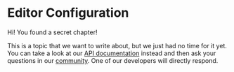 # Editor Configuration

Hi! You found a secret chapter!

This is a topic that we want to write about, but we just had no time for it yet. You can take a look at our [API documentation](https://developers.innoactive.de/documentation/creator/latest/api/Innoactive.CreatorEditor.Configuration.html) instead and then ask your questions in our [community](http://innoactive.io/creator/community). One of our developers will directly respond.

